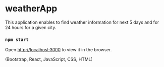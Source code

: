 # weatherApp

This application enables to find weather information for next 5 days and for 24 hours for a given city.

### `npm start`

Open [http://localhost:3000](http://localhost:3000) to view it in the browser.

(Bootstrap, React, JavaScript, CSS, HTML)
